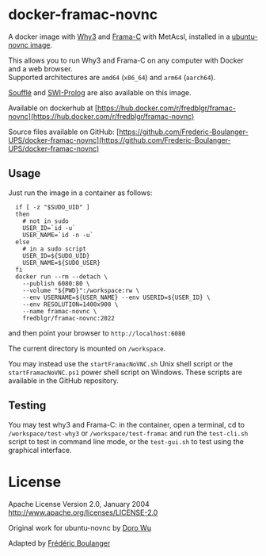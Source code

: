 docker-framac-novnc
====
A docker image with [Why3](http://why3.lri.fr/) and [Frama-C](https://frama-c.com/) with MetAcsl, installed in a [ubuntu-novnc image](https://hub.docker.com/r/fredblgr/ubuntu-novnc).

This allows you to run Why3 and Frama-C on any computer with Docker and a web browser.  
Supported architectures are `amd64` (`x86_64`) and `arm64` (`aarch64`).

[Soufflé](https://souffle-lang.github.io/) and [SWI-Prolog](https://www.swi-prolog.org/) are also available on this image.

Available on dockerhub at [https://hub.docker.com/r/fredblgr/framac-novnc](https://hub.docker.com/r/fredblgr/framac-novnc)

Source files available on GitHub: [https://github.com/Frederic-Boulanger-UPS/docker-framac-novnc](https://github.com/Frederic-Boulanger-UPS/docker-framac-novnc)

Usage
----
Just run the image in a container as follows:

```
  if [ -z "$SUDO_UID" ]
  then
    # not in sudo
    USER_ID=`id -u`
    USER_NAME=`id -n -u`
  else
    # in a sudo script
    USER_ID=${SUDO_UID}
    USER_NAME=${SUDO_USER}
  fi
  docker run --rm --detach \
    --publish 6080:80 \
    --volume "${PWD}":/workspace:rw \
    --env USERNAME=${USER_NAME} --env USERID=${USER_ID} \
    --env RESOLUTION=1400x900 \
    --name framac-novnc \
    fredblgr/framac-novnc:2022
```

and then point your browser to ```http://localhost:6080```

The current directory is mounted on ```/workspace```.

You may instead use the `startFramacNoVNC.sh` Unix shell script or the `startFramacNoVNC.ps1` power shell script on Windows.
These scripts are available in the GitHub repository.

Testing
-------
You may test why3 and Frama-C: in the container, open a terminal, cd to `/workspace/test-why3` or `/workspace/test-framac` and run the `test-cli.sh` script to test in command line mode, or the `test-gui.sh` to test using the graphical interface.


License
==================

Apache License Version 2.0, January 2004 http://www.apache.org/licenses/LICENSE-2.0

Original work for ubuntu-novnc by [Doro Wu](https://github.com/fcwu)

Adapted by [Frédéric Boulanger](https://github.com/Frederic-Boulanger-UPS)
